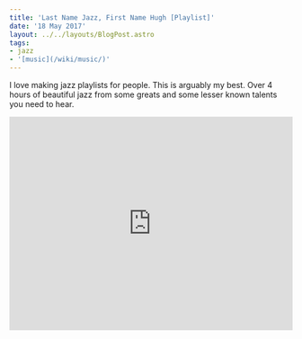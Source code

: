 ```yaml
---
title: 'Last Name Jazz, First Name Hugh [Playlist]'
date: '18 May 2017'
layout: ../../layouts/BlogPost.astro
tags:
- jazz
- '[music](/wiki/music/)'
---
```


I love making jazz playlists for people. This is arguably my best. Over 4 hours of beautiful jazz from some greats and some lesser known talents you need to hear.

<iframe src="https://open.spotify.com/embed/playlist/0UsUxzlWnhtCLQUYp808PF" width="100%" height="380" frameborder="0" allowtransparency="true"></iframe>